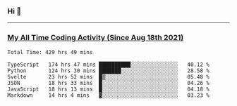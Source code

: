 ### Hi 🙂

---

### <a href="https://wakatime.com/@Eroxl">My All Time Coding Activity (Since Aug 18th 2021)</a>
<!--START_SECTION:waka-->

```text
Total Time: 429 hrs 49 mins

TypeScript   174 hrs 47 mins ██████████░░░░░░░░░░░░░░░   40.12 %
Python       124 hrs 30 mins ███████░░░░░░░░░░░░░░░░░░   28.58 %
Svelte       23 hrs 52 mins  █▒░░░░░░░░░░░░░░░░░░░░░░░   05.48 %
JSON         18 hrs 33 mins  █░░░░░░░░░░░░░░░░░░░░░░░░   04.26 %
JavaScript   18 hrs 13 mins  █░░░░░░░░░░░░░░░░░░░░░░░░   04.18 %
Markdown     14 hrs 4 mins   ▓░░░░░░░░░░░░░░░░░░░░░░░░   03.23 %
```

<!--END_SECTION:waka-->
